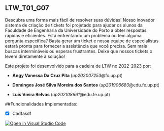 ## LTW_T01_G07

Descubra uma forma mais fácil de resolver suas dúvidas! Nosso inovador sistema de criação de tickets foi projetado para ajudar os alunos da Faculdade de Engenharia da Universidade do Porto a obter respostas rápidas e eficientes. Está enfrentando um problema ou tem alguma pergunta específica? Basta gerar um ticket e nossa equipe de especialistas estará pronta para fornecer a assistência que você precisa. Sem mais buscas intermináveis ou esperas frustrantes. Deixe que nossos tickets o levem diretamente à solução!

Este projeto foi desenvolvido para a cadeira de LTW no 2022-2023 por:

- **Angy Vanessa Da Cruz Pita** (*up202007253*@fc.up.pt)

- **Domingos José Silva Moreira dos Santos** (*up201906680*@edu.fe.up.pt)

- **Luis Vieira Relvas** (*up202108661*@edu.fe.up.pt)

##Funcionalidades Implementadas: 

- [x] Cadfasdf

















[![Open in Visual Studio Code](https://classroom.github.com/assets/open-in-vscode-c66648af7eb3fe8bc4f294546bfd86ef473780cde1dea487d3c4ff354943c9ae.svg)](https://classroom.github.com/online_ide?assignment_repo_id=10503767&assignment_repo_type=AssignmentRepo)
